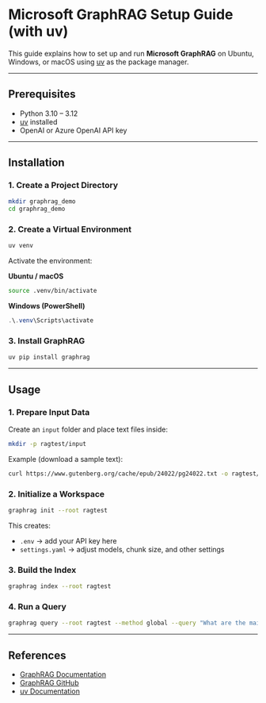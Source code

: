 # Microsoft GraphRAG Setup Guide (with uv)

This guide explains how to set up and run **Microsoft GraphRAG** on Ubuntu, Windows, or macOS using [uv](https://docs.astral.sh/uv/) as the package manager.

---

## Prerequisites

- Python 3.10 – 3.12
- [uv](https://docs.astral.sh/uv/getting-started/installation/) installed
- OpenAI or Azure OpenAI API key

---

## Installation

### 1. Create a Project Directory

```bash
mkdir graphrag_demo
cd graphrag_demo
````

### 2. Create a Virtual Environment

```bash
uv venv
```

Activate the environment:

**Ubuntu / macOS**

```bash
source .venv/bin/activate
```

**Windows (PowerShell)**

```powershell
.\.venv\Scripts\activate
```

### 3. Install GraphRAG

```bash
uv pip install graphrag
```

---

## Usage

### 1. Prepare Input Data

Create an `input` folder and place text files inside:

```bash
mkdir -p ragtest/input
```

Example (download a sample text):

```bash
curl https://www.gutenberg.org/cache/epub/24022/pg24022.txt -o ragtest/input/book.txt
```

### 2. Initialize a Workspace

```bash
graphrag init --root ragtest
```

This creates:

* `.env` → add your API key here
* `settings.yaml` → adjust models, chunk size, and other settings

### 3. Build the Index

```bash
graphrag index --root ragtest
```

### 4. Run a Query

```bash
graphrag query --root ragtest --method global --query "What are the main themes in this text?"
```

---

## References

* [GraphRAG Documentation](https://microsoft.github.io/graphrag/get_started/)
* [GraphRAG GitHub](https://github.com/microsoft/graphrag)
* [uv Documentation](https://docs.astral.sh/uv/)